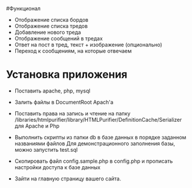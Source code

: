 #Функционал

- Отображение списка бордов
- Отображение списка тредов
- Добавление нового треда
- Отображение сообщений в тредах
- Ответ на пост в тред, текст + изображение (опционально)
- Переход к сообщениям, на которые отвечаем

# Установка приложения
- Поставить apache, php, mysql
- Залить файлы в DocumentRoot Apach'a
- Поставить права на запись и чтение на папку
  /libraries/htmlpurifier/library/HTMLPurifier/DefinitionCache/Serializer для Apache и Php
  
- Выполнить скрипты из папки db в базе данных в порядке заданном названиями файлов
  Для демонстрационного заполнения базы, можно запустить test.sql
  
- Скопировать файл config.sample.php в config.php и прописать настройки доступа к базе данных
- Зайти на главную страницу вашего сайта.